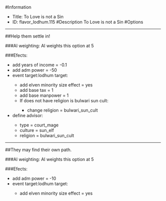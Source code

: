 #Information
 - Title: To Love is not a Sin
 - ID: flavor_lodhum.115
#Description
To Love is not a Sin
#Options

___
##Help them settle in!

###AI weighting:
AI weights this option at 5


###Efects:<ul><li>add years of income = -0.1</li><li>add adm power = -50</li><li>event target:lodhum target:</li><ul><li>add elven minority size effect = yes</li><li>add base tax = 1</li><li>add base manpower = 1</li><li>If does not have religion is bulwari sun cult:</li><ul><li>change religion = bulwari_sun_cult</li></ul></ul><li>define advisor:</li><ul><li>type = court_mage</li><li>culture = sun_elf</li><li>religion = bulwari_sun_cult</li></ul></ul>

___
##They may find their own path.

###AI weighting:
AI weights this option at 5


###Efects:<ul><li>add adm power = -10</li><li>event target:lodhum target:</li><ul><li>add elven minority size effect = yes</li></ul></ul>
